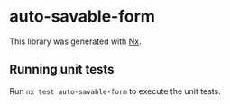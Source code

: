 # auto-savable-form

This library was generated with [Nx](https://nx.dev).

## Running unit tests

Run `nx test auto-savable-form` to execute the unit tests.
